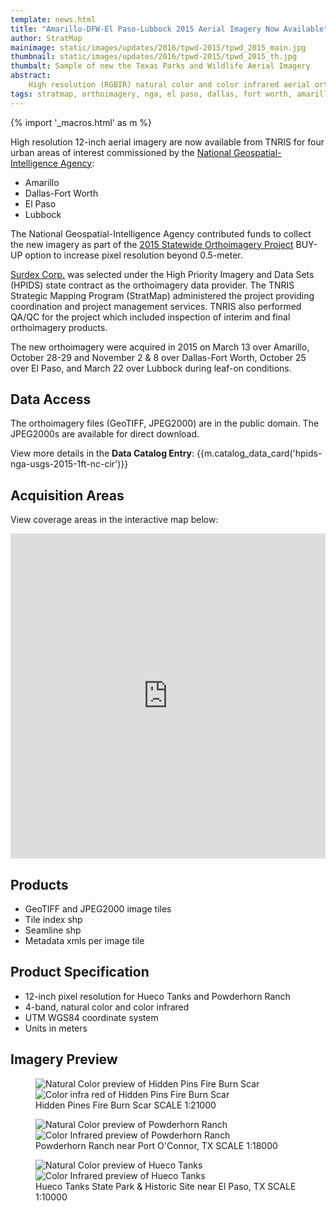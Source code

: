 ```yaml
---
template: news.html
title: "Amarillo-DFW-El Paso-Lubbock 2015 Aerial Imagery Now Available"
author: StratMap
mainimage: static/images/updates/2016/tpwd-2015/tpwd_2015_main.jpg
thumbnail: static/images/updates/2016/tpwd-2015/tpwd_2015_th.jpg
thumbalt: Sample of new the Texas Parks and Wildlife Aerial Imagery
abstract:
    High resolution (RGBIR) natural color and color infrared aerial orthoimagery are now available from TNRIS for four urban areas.
tags: stratmap, orthoimagery, nga, el paso, dallas, fort worth, amarillo, lubbock
---
```


{% import '_macros.html' as m %}

High resolution 12-inch aerial imagery are now available from TNRIS for four urban areas of interest commissioned by the [National Geospatial-Intelligence Agency](https://www.nga.mil/Pages/Default.aspx): 
- Amarillo
- Dallas-Fort Worth
- El Paso
- Lubbock

The National Geospatial-Intelligence Agency contributed funds to collect the new imagery as part of the [2015 Statewide Orthoimagery Project](https://tnris.org/2015-statewide-orthoimagery-project/) BUY-UP option to increase pixel resolution beyond 0.5-meter.

[Surdex Corp.](https://www.surdex.net) was selected under the High Priority Imagery and Data Sets (HPIDS) state contract as the orthoimagery data provider. The TNRIS Strategic Mapping Program (StratMap) administered the project providing coordination and project management services. TNRIS also performed QA/QC for the project which included inspection of interim and final orthoimagery products.

The new orthoimagery were acquired in 2015 on March 13 over Amarillo, October 28-29 and November 2 & 8 over Dallas-Fort Worth, October 25 over El Paso, and March 22 over Lubbock during leaf-on conditions.

## Data Access

The orthoimagery files (GeoTIFF, JPEG2000) are in the public domain. The JPEG2000s are available for direct download.

View more details in the **Data Catalog Entry**:
{{m.catalog_data_card('hpids-nga-usgs-2015-1ft-nc-cir')}}

## Acquisition Areas
View coverage areas in the interactive map below:

<iframe width="100%" height="520" frameborder="0" src="https://tnris.cartodb.com/viz/dd5ba2c6-df05-11e5-90a3-0ea31932ec1d/embed_map" allowfullscreen webkitallowfullscreen mozallowfullscreen oallowfullscreen msallowfullscreen></iframe>

## Products

- GeoTIFF and JPEG2000 image tiles
- Tile index shp
- Seamline shp
- Metadata xmls per image tile

## Product Specification

- 12-inch pixel resolution for Hueco Tanks and Powderhorn Ranch
- 4-band, natural color and color infrared
- UTM WGS84 coordinate system 
- Units in meters

## Imagery Preview

<figure class="data-preview">
<div id="imageCompare1" class='twentytwenty-container natural-color-infrared'>
  <img class="img-responsive" src="{{m.link('static/images/updates/2016/tpwd-2015/tpwd15_burnscar_nc_1to21000_20151119.jpg')}}" alt="Natural Color preview of Hidden Pins Fire Burn Scar">
  <img class="img-responsive" src="{{m.link('static/images/updates/2016/tpwd-2015/tpwd15_burnscar_cir_1to21000_20151119.jpg')}}" alt="Color infra red of Hidden Pins Fire Burn Scar">
</div>
<figcaption>Hidden Pines Fire Burn Scar  SCALE 1:21000</figcaption>
</figure>

<figure class="data-preview">
<div id="imageCompare1" class='twentytwenty-container natural-color-infrared'>
  <img class="img-responsive" src="{{m.link('static/images/updates/2016/tpwd-2015/tpwd15_powderhornranch_nc_1to18000_20151028.jpg')}}" alt="Natural Color preview of Powderhorn Ranch">
  <img class="img-responsive" src="{{m.link('static/images/updates/2016/tpwd-2015/tpwd15_powderhornranch_cir_1to18000_20151028.jpg')}}" alt="Color Infrared preview of Powderhorn Ranch">
</div>
<figcaption>Powderhorn Ranch near Port O'Connor, TX  SCALE 1:18000</figcaption>
</figure>

<figure class="data-preview">
<div id="imageCompare1" class='twentytwenty-container natural-color-infrared'>
  <img class="img-responsive" src="{{m.link('static/images/updates/2016/tpwd-2015/tpwd15_huecotankssp_nc_1to10000_20150425.jpg')}}" alt="Natural Color preview of Hueco Tanks">
  <img class="img-responsive" src="{{m.link('static/images/updates/2016/tpwd-2015/tpwd15_huecotankssp_cir_1to10000_20150425.jpg')}}" alt="Color Infrared preview of Hueco Tanks">
</div>
<figcaption>Hueco Tanks State Park & Historic Site near El Paso, TX  SCALE 1:10000</figcaption>
</figure>
